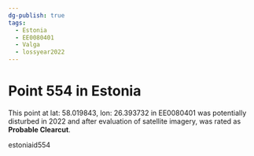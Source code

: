 ```yaml
---
dg-publish: true
tags:
  - Estonia
  - EE0080401
  - Valga
  - lossyear2022
---
```


# Point 554 in Estonia

This point at lat: 58.019843, lon: 26.393732 in EE0080401 was potentially disturbed in 2022 and after evaluation of satellite imagery, was rated as **Probable Clearcut**.



estoniaid554